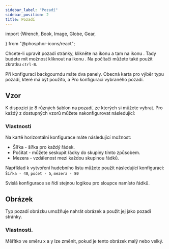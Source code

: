 ```yaml
---
sidebar_label: "Pozadí"
sidebar_position: 2
title: Pozadí
---
```


import {Wrench, Book, Image, Globe, Gear,

} from "@phosphor-icons/react";

Chcete-li upravit pozadí stránky, klikněte na ikonu <Wrench/> a tam na ikonu <Book/>. Tady budete mít možnost kliknout na ikonu <Image/>. Na počítači můžete také použít zkratku `ctrl-B`.

Při konfiguraci backgourndu máte dva panely. <Globe/> Obecná karta pro výběr typu pozadí, které má být použito, a <Gear/> Pro konfiguraci vybraného pozadí.

## <Globe/> Vzor

K dispozici je 8 různých šablon na pozadí, ze kterých si můžete vybrat. Pro každý z dostupných vzorů můžete nakonfigurovat následující:


### <Gear/> Vlastnosti

Na kartě horizontální konfigurace máte následující možnost:

- Šířka - šířka pro každý řádek.
- Počítat - můžete seskupit řádky do skupiny tímto způsobem.
- Mezera - vzdálenost mezi každou skupinou řádků.

Například k vytvoření hudebního listu můžete použít následující konfiguraci: `Šířka - 40`, `počet - 5`, `mezera - 80`

Svislá konfigurace se řídí stejnou logikou pro sloupce namísto řádků.

## <Globe/> Obrázek

Typ pozadí obrázku umožňuje nahrát obrázek a použít jej jako pozadí stránky.

### <Gear/> Vlastnosti.

Měřítko ve směru x a y lze změnit, pokud je tento obrázek malý nebo velký.
